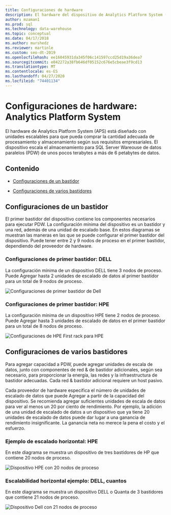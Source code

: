 ```yaml
---
title: Configuraciones de hardware
description: El hardware del dispositivo de Analytics Platform System (APS) está diseñado con unidades escalables para que pueda comprar la cantidad adecuada de procesamiento y almacenamiento según sus requisitos empresariales. El dispositivo escala el almacenamiento para almacenamiento de datos paralelos de unos pocos terabytes a más de 6 petabytes de datos.
author: mzaman1
ms.prod: sql
ms.technology: data-warehouse
ms.topic: conceptual
ms.date: 04/17/2018
ms.author: murshedz
ms.reviewer: martinle
ms.custom: seo-dt-2019
ms.openlocfilehash: ee16045931da345f06c141597ccd25d19a36dea7
ms.sourcegitcommit: e042272a38fb646df05152c676e5cbeae3f9cd13
ms.translationtype: MT
ms.contentlocale: es-ES
ms.lasthandoff: 04/27/2020
ms.locfileid: "74401134"
---
```

# <a name="hardware-configurations---analytics-platform-system"></a>Configuraciones de hardware: Analytics Platform System
El hardware de Analytics Platform System (APS) está diseñado con unidades escalables para que pueda comprar la cantidad adecuada de procesamiento y almacenamiento según sus requisitos empresariales. El dispositivo escala el almacenamiento para SQL Server Wareouse de datos paralelos (PDW) de unos pocos terabytes a más de 6 petabytes de datos.  
  
## <a name="contents"></a>Contenido  
  
-   [Configuraciones de un bastidor](#section1)  
  
-   [Configuraciones de varios bastidores](#section2)  

  
## <a name="one-rack-configurations"></a><a name="section1"></a>Configuraciones de un bastidor  
El primer bastidor del dispositivo contiene los componentes necesarios para ejecutar PDW. La configuración mínima del dispositivo es un bastidor y una red, además de una unidad de escalado base. En estos diagramas se muestran las maneras en las que se puede configurar el primer bastidor del dispositivo. Puede tener entre 2 y 9 nodos de proceso en el primer bastidor, dependiendo del proveedor de hardware.  
  
### <a name="first-rack-configurations---dell"></a>Configuraciones de primer bastidor: DELL  
La configuración mínima de un dispositivo DELL tiene 3 nodos de proceso. Puede Agregar hasta 2 unidades de escalado de datos al primer bastidor para un total de 9 nodos de proceso.  
  
![Configuraciones de primer bastidor de Dell](media/first-rack-configurations-dell.png "Configuraciones de primer bastidor de Dell")  
  
### <a name="first-rack-configurations---hpe"></a>Configuraciones de primer bastidor: HPE  
La configuración mínima de un dispositivo HPE tiene 2 nodos de proceso. Puede Agregar hasta 3 unidades de escalado de datos en el primer bastidor para un total de 8 nodos de proceso.  
  
![Configuraciones de HPE First rack para HPE](media/first-rack-configurations-hpe.png "Configuraciones de primer bastidor de HPE")  
  
## <a name="multi-rack-configurations"></a><a name="section2"></a>Configuraciones de varios bastidores  
Para agregar capacidad a PDW, puede agregar unidades de escala de datos, junto con componentes de red & de bastidor adicionales, según sea necesario, para proporcionar la energía, las redes y la infraestructura de bastidor adecuadas. Cada red & bastidor adicional requiere un host pasivo.  
  
Cada proveedor de hardware especifica el número de unidades de escalado de datos que puede Agregar a partir de la capacidad del dispositivo. Se recomienda agregar suficientes unidades de escala de datos para ver al menos un 20 por ciento de rendimiento. Por ejemplo, la adición de una unidad de escalado de datos a un dispositivo que ya tiene 20 unidades de escalado de datos puede dar lugar a una ganancia de rendimiento insignificante. La ganancia neta no merece la pena el costo y el esfuerzo.  
  
### <a name="scale-out-example---hpe"></a>Ejemplo de escalado horizontal: HPE  
En este diagrama se muestra un dispositivo de tres bastidores de HP que contiene 20 nodos de proceso.  
  
![Dispositivo HPE con 20 nodos de proceso](media/scale-out-hpe.png "Dispositivo HPE con 20 nodos de proceso")  
  
### <a name="scale-out-example---dell-quanta"></a>Escalabilidad horizontal ejemplo: DELL, cuantos  
En este diagrama se muestra un dispositivo DELL o Quanta de 3 bastidores que contiene 21 nodos de proceso.  
  
![Dispositivo Dell con 21 nodos de proceso](media/scale-out-dell.png "Dispositivo Dell con 21 nodos de proceso")  
 

